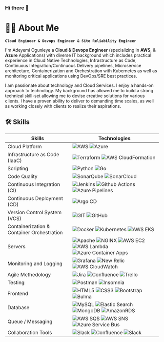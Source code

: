 ### Hi there 👋

# 🏄‍♂️ About Me

**`Cloud Engineer & Devops Engineer & Site Reliability Engineer`**

I'm Adeyemi Ogunleye a **Cloud & Devops Engineer** (specializing in **AWS**, & **Azure** Applications) with diverse IT background which includes practical experience in Cloud Native Technologies, Infrastructure as Code, Continuous Integration/Continuous Delivery pipelines, Microservice architecture, Containerization and Orchestration with Kubernetes as well as monitoring critical applications using DevOps/SRE best practices.

I am passionate about technology and Cloud Services. I enjoy a hands-on approach to technology. My background has allowed me to build a strong technical skill-set allowing me to devise creative solutions for various clients. I have a proven ability to deliver to demanding time scales, as well as working closely with clients to realize their aspirations.


## 🛠️ Skills
 
| Skills   | Technologies |
|---------|--------------|
| Cloud Platform |<img alt="AWS" src="https://img.shields.io/badge/-AWS-232F3E?style=flat-square&logo=amazonaws&logoColor=white" /> <img alt="Azure" src="https://img.shields.io/badge/-Azure-0078D7?style=flat-square&logo=azure-devops&logoColor=white" /> |
| Infrastructure as Code (IaaC) | <img alt="Terraform" src="https://img.shields.io/badge/-Terraform-7B42BC?style=flat-square&logo=terraform&logoColor=white" /> <img alt="AWS CloudFormation" src="https://img.shields.io/badge/-AWS_CloudFormation-232F3E?style=flat-square&logo=amazonaws&logoColor=white" />  |
| Scripting | <img alt="Python" src="https://img.shields.io/badge/-Python-3776AB?style=flat-square&logo=python&logoColor=white" /> <img alt="Go" src="https://img.shields.io/badge/-BashShell-00ADD8?style=flat-square&logo=bash&logoColor=white" /> |
| Code Quality |   <img alt="SonarQube" src="https://img.shields.io/badge/-SonarQube-4E9BCD?style=flat-square&logo=sonarcloud&logoColor=white" /> <img alt="SonarCloud" src="https://img.shields.io/badge/-SonarCloud-F3702A?style=flat-square&logo=sonarcloud&logoColor=white" />  |
| Continuous Integration (CI) | <img alt="Jenkins" src="https://img.shields.io/badge/-Jenkins-D24939?style=flat-square&logo=jenkins&logoColor=white" /> <img alt="Github Actions" src="https://img.shields.io/badge/-GitHub_Actions-2088FF?style=flat-square&logo=github-actions&logoColor=white" /> <img alt="Azure Pipelines" src="https://img.shields.io/badge/-Azure%20Pipelines-2560E0?style=flat-square&logo=azurepipelines&logoColor=white" /> |
| Continuous Deployment (CD) | <img alt="Argo CD" src="https://img.shields.io/badge/-ArgoCD-EF7B4D?style=flat-square&logo=argo&logoColor=white" /> |
| Version Control System (VCS) | <img alt="GIT" src="https://img.shields.io/badge/-Git-F05032?style=flat-square&logo=git&logoColor=white" />  <img alt="GitHub" src="https://img.shields.io/badge/-GitHub-181717?style=flat-square&logo=git&logoColor=white" />
| Containerization & Container Orchestration | <img alt="Docker" src="https://img.shields.io/badge/-Docker-46a2f1?style=flat-square&logo=docker&logoColor=white" /> <img alt="Kubernetes" src="https://img.shields.io/badge/-Kubernetes-326CE5?style=flat-square&logo=kubernetes&logoColor=white" /> <img alt="AWS EKS" src="https://img.shields.io/badge/-AWS_EKS-FF9900?style=flat-square&logo=amazoneks&logoColor=white" /> |
| Servers | <img alt="Apache" src="https://img.shields.io/badge/-Apache-D22128?style=flat-square&logo=apache&logoColor=white" /> <img alt="NGINX" src="https://img.shields.io/badge/-NGINX-269539?style=flat-square&logo=nginx&logoColor=white" /> <img alt="AWS EC2" src="https://img.shields.io/badge/-AWS%20EC2-FF9900?style=flat-square&logo=amazonec2&logoColor=white" /> <img alt="AWS Lambda" src="https://img.shields.io/badge/-AWS%20Lambda-F37C20?style=flat-square&logo=awslambda&logoColor=white" /> <img alt="Azure Container Apps" src="https://img.shields.io/badge/-Azure_Container_Apps-0078D7?style=flat-square&logo=microsoftazure&logoColor=white" /> |
| Monitoring and Logging | <img alt="Grafana" src="https://img.shields.io/badge/-Grafana-FA6800?style=flat-square&logo=grafana&logoColor=white" /> <img alt="New Relic" src="https://img.shields.io/badge/-New_Relic-008C99?style=flat-square&logo=newrelic&logoColor=white" /> <img alt="AWS CloudWatch" src="https://img.shields.io/badge/-AWS_CloudWatch-FF4F8B?style=flat-square&logo=amazoncloudwatch&logoColor=white" /> | 
| Agile Methedology | <img alt="Jira" src="https://img.shields.io/badge/-Jira-0052CC?style=flat-square&logo=jira&logoColor=white" /> <img alt="Confluence" src="https://img.shields.io/badge/-Confluence-172B4D?style=flat-square&logo=confluence&logoColor=white" /> <img alt="Trello" src="https://img.shields.io/badge/-Trello-0052CC?style=flat-square&logo=trello&logoColor=white" /> |
| Testing |<img alt="Postman" src="https://img.shields.io/badge/-Postman-FF6C37?style=flat-square&logo=postman&logoColor=white" /> <img alt="Insomnia" src="https://img.shields.io/badge/-Insomnia-4000BF?style=flat-square&logo=insomnia&logoColor=white" />|
| Frontend | <img alt="HTML5" src="https://img.shields.io/badge/-HTML5-E34F26?style=flat-square&logo=html5&logoColor=white" /> <img alt="CSS3" src="https://img.shields.io/badge/-CSS3-157286?style=flat-square&logo=css3&logoColor=white" /> <img alt="Bootstrap" src="https://img.shields.io/badge/-Bootstrap-563D7C?style=flat-square&logo=bootstrap&logoColor=white" /> <img alt="Bulma" src="https://img.shields.io/badge/-Bulma-00D1B2?style=flat-square&logo=bulma&logoColor=white" /> |
| Database | <img alt="MySQL" src="https://img.shields.io/badge/-MySQL-4479A1?style=flat-square&logo=mysql&logoColor=white" /> <img alt="Elastic Search" src="https://img.shields.io/badge/-Elastic_Search-005571?style=flat-square&logo=elasticsearch&logoColor=white" /> <img alt="MongoDB" src="https://img.shields.io/badge/-MongoDB-47A248?style=flat-square&logo=mongodb&logoColor=white" /> <img alt="AmazonRDS" src="https://img.shields.io/badge/Amazon_RDS-527FFF?style=flat-square&logo=amazonrds&logoColor=white" /> 
| Queue / Messaging | <img alt="AWS SQS" src="https://img.shields.io/badge/-AWS_SQS-232F3E?style=flat-square&logo=amazonaws&logoColor=white" /> <img alt="AWS SNS" src="https://img.shields.io/badge/-AWS_SNS-FF9900?style=flat-square&logo=amazonaws&logoColor=white" /> <img alt="Azure Service Bus" src="https://img.shields.io/badge/-Azure_Service_Bus-0078D7?style=flat-square&logo=azure-devops&logoColor=white" /> |
| Collaboration Tools | <img alt="Slack" src="https://img.shields.io/badge/-slack-4A154B?style=flat-square&logo=slack&logoColor=white" /> <img alt="Confluence" src="https://img.shields.io/badge/-confluence-172B4D?style=flat-square&logo=confluence&logoColor=white" /> <img alt="Slack" src="https://img.shields.io/badge/-jira-0052cc?style=flat-square&logo=jira&logoColor=white" /> |
